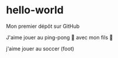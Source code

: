 # hello-world
Mon premier dépôt sur GitHub

J'aime jouer au ping-pong 🏓 avec mon fils 🧒

j'aime jouer au soccer (foot)
